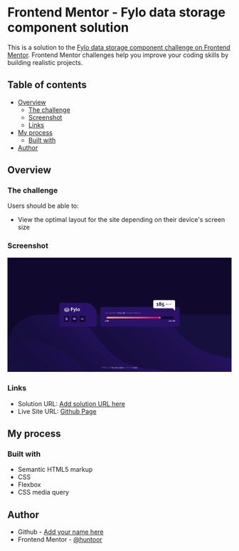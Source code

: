 # Frontend Mentor - Fylo data storage component solution

This is a solution to the [Fylo data storage component challenge on Frontend Mentor](https://www.frontendmentor.io/challenges/fylo-data-storage-component-1dZPRbV5n). Frontend Mentor challenges help you improve your coding skills by building realistic projects. 

## Table of contents

- [Overview](#overview)
  - [The challenge](#the-challenge)
  - [Screenshot](#screenshot)
  - [Links](#links)
- [My process](#my-process)
  - [Built with](#built-with)
- [Author](#author)

## Overview

### The challenge

Users should be able to:

- View the optimal layout for the site depending on their device's screen size

### Screenshot

![](./images/Screenshot.png)

### Links

- Solution URL: [Add solution URL here](https://github.com/huntoor/fylo-data-storage-component-master)
- Live Site URL: [Github Page](https://huntoor.github.io/fylo-data-storage-component-master/)

## My process

### Built with

- Semantic HTML5 markup
- CSS
- Flexbox
- CSS media query

## Author

- Github - [Add your name here](https://github.com/huntoor)
- Frontend Mentor - [@huntoor](https://www.frontendmentor.io/profile/huntoor)
